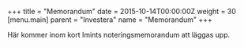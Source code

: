 +++
title = "Memorandum"
date = 2015-10-14T00:00:00Z
weight = 30
[menu.main]
parent = "Investera"
name = "Memorandum"
+++

Här kommer inom kort Imints noteringsmemorandum att läggas upp.
